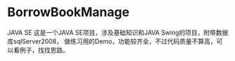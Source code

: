 # BorrowBookManage
JAVA SE
这是一个JAVA SE项目，涉及基础知识和JAVA Swing的项目，附带数据库sqlServer2008，
做练习用的Demo，功能较齐全，不过代码质量不算高，可以看例子，找找思路。
